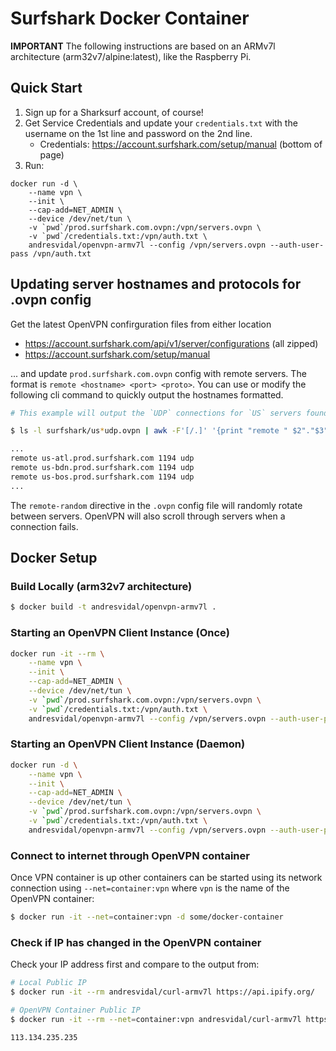 # Surfshark Docker Container

**IMPORTANT** The following instructions are based on an ARMv7l architecture (arm32v7/alpine:latest), like the Raspberry Pi.

## Quick Start

1. Sign up for a Sharksurf account, of course! 
2. Get Service Credentials and update your `credentials.txt` with the username on the 1st line and password on the 2nd line. 
    - Credentials: https://account.surfshark.com/setup/manual (bottom of page)
3. Run:

```
docker run -d \
    --name vpn \
    --init \
    --cap-add=NET_ADMIN \
    --device /dev/net/tun \
    -v `pwd`/prod.surfshark.com.ovpn:/vpn/servers.ovpn \
    -v `pwd`/credentials.txt:/vpn/auth.txt \
    andresvidal/openvpn-armv7l --config /vpn/servers.ovpn --auth-user-pass /vpn/auth.txt
```

## Updating server hostnames and protocols for .ovpn config

Get the latest OpenVPN confirguration files from either location

- https://account.surfshark.com/api/v1/server/configurations (all zipped)
- https://account.surfshark.com/setup/manual

... and update `prod.surfshark.com.ovpn` config with remote servers. The format is `remote <hostname> <port> <proto>`. You can use or modify the following cli command to quickly output the hostnames formatted. 

``` bash
# This example will output the `UDP` connections for `US` servers found in the connection files stored in a relative `surfshark` folder.

$ ls -l surfshark/us*udp.ovpn | awk -F'[/.]' '{print "remote " $2"."$3"."$4".com 1194 udp"}'

...
remote us-atl.prod.surfshark.com 1194 udp
remote us-bdn.prod.surfshark.com 1194 udp
remote us-bos.prod.surfshark.com 1194 udp
...
```

The `remote-random` directive in the `.ovpn` config file will randomly rotate between servers. OpenVPN will also scroll through servers when a connection fails. 

## Docker Setup

### Build Locally (arm32v7 architecture)

``` bash
$ docker build -t andresvidal/openvpn-armv7l .
```

### Starting an OpenVPN Client Instance (Once)

``` bash
docker run -it --rm \
    --name vpn \
    --init \
    --cap-add=NET_ADMIN \
    --device /dev/net/tun \
    -v `pwd`/prod.surfshark.com.ovpn:/vpn/servers.ovpn \
    -v `pwd`/credentials.txt:/vpn/auth.txt \
    andresvidal/openvpn-armv7l --config /vpn/servers.ovpn --auth-user-pass /vpn/auth.txt
```

### Starting an OpenVPN Client Instance (Daemon)

``` bash
docker run -d \
    --name vpn \
    --init \
    --cap-add=NET_ADMIN \
    --device /dev/net/tun \
    -v `pwd`/prod.surfshark.com.ovpn:/vpn/servers.ovpn \
    -v `pwd`/credentials.txt:/vpn/auth.txt \
    andresvidal/openvpn-armv7l --config /vpn/servers.ovpn --auth-user-pass /vpn/auth.txt
```

### Connect to internet through OpenVPN container

Once VPN container is up other containers can be started using its network connection using `--net=container:vpn` where `vpn` is the name of the OpenVPN container:

``` bash
$ docker run -it --net=container:vpn -d some/docker-container
```

### Check if IP has changed in the OpenVPN container

Check your IP address first and compare to the output from:

``` bash
# Local Public IP
$ docker run -it --rm andresvidal/curl-armv7l https://api.ipify.org/

# OpenVPN Container Public IP
$ docker run -it --rm --net=container:vpn andresvidal/curl-armv7l https://api.ipify.org/

113.134.235.235
```